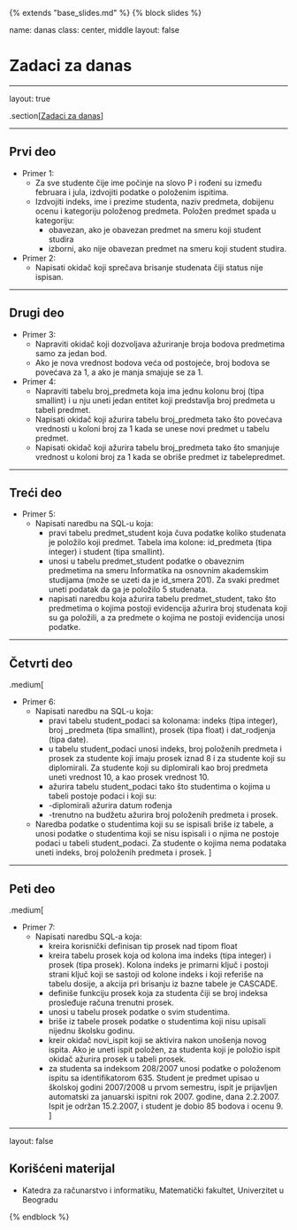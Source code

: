 {% extends "base_slides.md" %}
{% block slides %}

name: danas 
class: center, middle
layout: false

# Zadaci za danas

---
layout: true

.section[[Zadaci za danas](#sadrzaj)]

---

## Prvi deo
            
- Primer 1: 
    - Za sve studente čije ime počinje na slovo P i rođeni su između februara i jula, izdvojiti podatke o položenim ispitima. 
    - Izdvojiti indeks, ime i prezime studenta, naziv predmeta, dobijenu ocenu i kategoriju položenog predmeta. Položen predmet spada u kategoriju:
      - obavezan, ako je obavezan predmet na smeru koji student studira
      - izborni, ako nije obavezan predmet na smeru koji student studira.
- Primer 2: 
    - Napisati okidač koji sprečava brisanje studenata čiji status nije ispisan.


---

## Drugi deo

- Primer 3: 
    - Napraviti okidač koji dozvoljava ažuriranje broja bodova predmetima samo za jedan bod. 
    - Ako je nova vrednost bodova veća od postojeće, broj bodova se povećava za 1, a ako je manja smajuje se za 1.
- Primer 4: 
    - Napraviti tabelu broj_predmeta koja ima jednu kolonu broj (tipa smallint) i u nju uneti jedan entitet koji predstavlja broj predmeta u tabeli predmet. 
    - Napisati okidač koji ažurira tabelu broj_predmeta tako što povećava vrednosti u koloni broj za 1 kada se unese novi predmet u tabelu predmet. 
    - Napisati okidač koji ažurira tabelu broj_predmeta tako što smanjuje vrednost u koloni broj za 1 kada se obriše predmet iz tabelepredmet.

---

## Treći deo


- Primer 5: 
    - Napisati naredbu na SQL-u koja:
      - pravi tabelu predmet_student koja čuva podatke koliko studenata je položilo koji predmet. Tabela ima kolone: id_predmeta (tipa integer) i student (tipa smallint).
      - unosi u tabelu predmet_student podatke o obaveznim predmetima na smeru Informatika na osnovnim akademskim studijama (može se uzeti da je id_smera 201). Za svaki predmet uneti podatak da ga je položilo 5 studenata.
      - napisati naredbu koja ažurira tabelu predmet_student, tako što predmetima o kojima postoji evidencija ažurira broj studenata koji su ga položili, a za predmete o kojima ne postoji evidencija unosi podatke.

---
## Četvrti deo

.medium[
- Primer 6: 
    - Napisati naredbu na SQL-u koja:
      - pravi tabelu student_podaci sa kolonama: indeks (tipa integer), broj _predmeta (tipa smallint), prosek (tipa float) i dat_rodjenja (tipa date).
      - u tabelu student_podaci unosi indeks, broj položenih predmeta i prosek za studente koji imaju prosek iznad 8 i za studente koji su diplomirali. Za studente koji su diplomirali kao broj predmeta uneti vrednost 10, a kao prosek vrednost 10.
      - ažurira tabelu student_podaci tako što studentima o kojima u tabeli postoje podaci i koji su:
      - -diplomirali ažurira datum rođenja
      - -trenutno na budžetu ažurira broj položenih predmeta i prosek.
    - Naredba podatke o studentima koji su se ispisali briše iz tabele, a unosi podatke o studentima koji se nisu ispisali i o njima ne postoje podaci u tabeli student_podaci. Za studente o kojima nema podataka uneti indeks, broj položenih predmeta i prosek.
]

---
## Peti deo

.medium[
- Primer 7: 
    - Napisati naredbu SQL-a koja:
      - kreira korisnički definisan tip prosek nad tipom float
      - kreira tabelu prosek koja od kolona ima indeks (tipa integer) i prosek (tipa prosek). Kolona indeks je primarni ključ i postoji strani ključ koji se sastoji od kolone indeks i koji referiše na tabelu dosije, a akcija pri brisanju iz bazne tabele je CASCADE.
      - definiše funkciju prosek koja za studenta čiji se broj indeksa prosleđuje računa trenutni prosek.
      - unosi u tabelu prosek podatke o svim studentima.
      - briše iz tabele prosek podatke o studentima koji nisu upisali nijednu školsku godinu.
      - kreir okidač novi_ispit koji se aktivira nakon unošenja novog ispita. Ako je uneti ispit položen, za studenta koji je položio ispit okidač ažurira prosek u tabeli prosek.
      - za studenta sa indeksom 208/2007 unosi podatke o položenom ispitu sa identifikatorom 635. Student je predmet upisao u školskoj godini 2007/2008 u prvom semestru, ispit je prijavljen automatski za januarski ispitni rok 2007. godine, dana 2.2.2007. Ispit je održan 15.2.2007, i student je dobio 85 bodova i ocenu 9.
]

---

layout: false

## Korišćeni materijal

- Katedra za računarstvo i informatiku, Matematički fakultet, Univerzitet u Beogradu


{% endblock %}